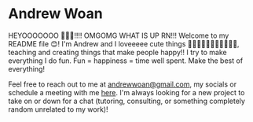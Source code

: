 # Andrew Woan

HEYOOOOOOO 👋👋👋!!!! OMGOMG WHAT IS UP RN!!! Welcome to my README file 😊! I'm Andrew and I loveeeee cute things 🥰🥰🥰🥰🥰🥰🥰🥰🥰🥰🥰, teaching and creating things that make people happy!! I try to make everything I do fun. Fun = happiness = time well spent. Make the best of everything!

Feel free to reach out to me at andrewwoan@gmail.com, my socials or schedule a meeting with me [here](https://calendly.com/andrewwoan/virtual-coffee-chat). I'm always looking for a new project to take on or down for a chat (tutoring, consulting, or something completely random unrelated to my work)! 
